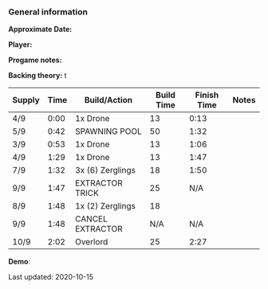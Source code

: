 ### General information

**Approximate Date:**  

**Player:** 

**Pregame notes:** 

**Backing theory:**
t 


 Supply | Time | Build/Action | Build Time | Finish Time | Notes
 -------|------|-------|------------|-------------|------ 
|4/9|0:00|1x Drone|13|0:13
|5/9|0:42|SPAWNING POOL|50|1:32
|3/9|0:53|1x Drone|13|1:06
|4/9|1:29|1x Drone|13|1:47
|7/9|1:32|3x (6) Zerglings|18|1:50
|9/9|1:47|EXTRACTOR TRICK|25|N/A
|8/9|1:48|1x (2) Zerglings|18|
|9/9|1:48|CANCEL EXTRACTOR|N/A|N/A
|10/9|2:02|Overlord|25|2:27

**Demo**: 

Last updated: 2020-10-15